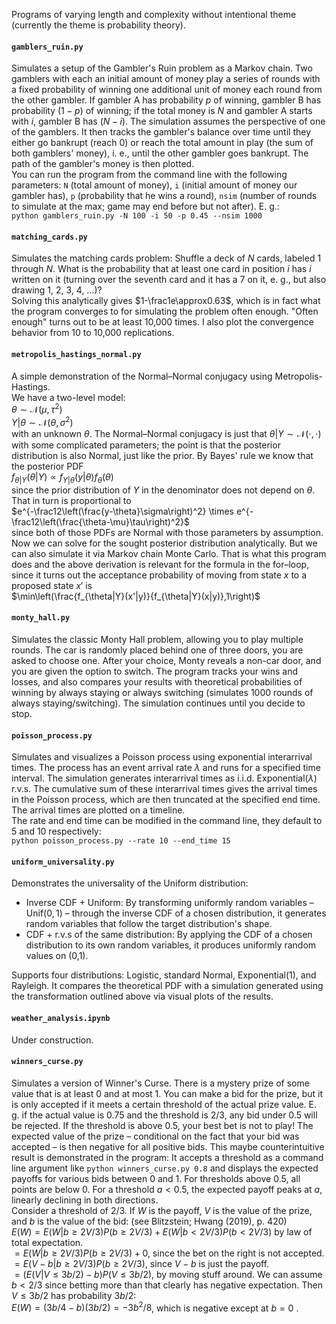 Programs of varying length and complexity without intentional theme (currently the theme is probability theory).

#### `gamblers_ruin.py`  
Simulates a setup of the Gambler's Ruin problem as a Markov chain. Two gamblers with each an initial amount of money play a series of rounds with a fixed probability of winning one additional unit of money each round from the other gambler. If gambler A has probability $p$ of winning, gambler B has probability $(1-p)$ of winning; if the total money is $N$ and gambler A starts with $i$, gambler B has $(N-i)$. The simulation assumes the perspective of one of the gamblers. It then tracks the gambler's balance over time until they either go bankrupt (reach 0) or reach the total amount in play (the sum of both gamblers' money), i. e., until the other gambler goes bankrupt. The path of the gambler's money is then plotted.  
You can run the program from the command line with the following parameters: `N` (total amount of money), `i` (initial amount of money our gambler has), `p` (probability that he wins a round), `nsim` (number of rounds to simulate at the max; game may end before but not after). E. g.:  
`python gamblers_ruin.py -N 100 -i 50 -p 0.45 --nsim 1000`

#### `matching_cards.py`
Simulates the matching cards problem: Shuffle a deck of $N$ cards, labeled 1 through $N$. What is the probability that at least one card in position $i$ has $i$ written on it (turning over the seventh card and it has a 7 on it, e. g., but also drawing 1, 2, 3, 4, ...)?  
Solving this analytically gives $1-\frac1e\approx0.63$, which is in fact what the program converges to for simulating the problem often enough. "Often enough" turns out to be at least 10,000 times. I also plot the convergence behavior from 10 to 10,000 replications.  

#### `metropolis_hastings_normal.py`  
A simple demonstration of the Normal–Normal conjugacy using Metropolis-Hastings.  
We have a two-level model:  
$\theta\sim\mathcal N(\mu,\tau^2)$  
$Y|\theta\sim\mathcal N(\theta,\sigma^2)$  
with an unknown $\theta$. The Normal–Normal conjugacy is just that $\theta|Y\sim\mathcal N(\cdot,\cdot)$ with some complicated parameters; the point is that the posterior distribution is also Normal, just like the prior. By Bayes' rule we know that the posterior PDF  
$f_{\theta|Y}(\theta|Y)\propto f_{Y|\theta}(y|\theta)f_\theta(\theta)$  
since the prior distribution of $Y$ in the denominator does not depend on $\theta$. That in turn is proportional to  
$e^{-\frac12\left(\frac{y-\theta}\sigma\right)^2} \times e^{-\frac12\left(\frac{\theta-\mu}\tau\right)^2}$  
since both of those PDFs are Normal with those parameters by assumption. Now we can solve for the sought posterior distribution analytically. But we can also simulate it via Markov chain Monte Carlo. That is what this program does and the above derivation is relevant for the formula in the for–loop, since it turns out the acceptance probability of moving from state $x$ to a proposed state $x'$ is  
$\min\left(\frac{f_{\theta|Y}(x'|y)}{f_{\theta|Y}(x|y)},1\right)$  

#### `monty_hall.py`  
Simulates the classic Monty Hall problem, allowing you to play multiple rounds. The car is randomly placed behind one of three doors, you are asked to choose one. After your choice, Monty reveals a non-car door, and you are given the option to switch. The program tracks your wins and losses, and also compares your results with theoretical probabilities of winning by always staying or always switching (simulates 1000 rounds of always staying/switching). The simulation continues until you decide to stop.

#### `poisson_process.py`  
Simulates and visualizes a Poisson process using exponential interarrival times. The process has an event arrival rate $\lambda$ and runs for a specified time interval. The simulation generates interarrival times as i.i.d. $\text{Exponential}(\lambda)$ r.v.s. The cumulative sum of these interarrival times gives the arrival times in the Poisson process, which are then truncated at the specified end time. The arrival times are plotted on a timeline.  
The rate and end time can be modified in the command line, they default to 5 and 10 respectively:  
`python poisson_process.py --rate 10 --end_time 15`

#### `uniform_universality.py`  
Demonstrates the universality of the Uniform distribution:
- Inverse CDF + Uniform: By transforming uniformly random variables – $\text{Unif}(0,1)$ – through the inverse CDF of a chosen distribution, it generates random variables that follow the target distribution's shape.
- CDF + r.v.s of the same distribution: By applying the CDF of a chosen distribution to its own random variables, it produces uniformly random values on (0,1).  

Supports four distributions: Logistic, standard Normal, Exponential(1), and Rayleigh. It compares the theoretical PDF with a simulation generated using the transformation outlined above via visual plots of the results.

#### `weather_analysis.ipynb`  
Under construction.  

#### `winners_curse.py`  
Simulates a version of Winner's Curse. There is a mystery prize of some value that is at least 0 and at most 1. You can make a bid for the prize, but it is only accepted if it meets a certain threshold of the actual prize value. E. g. if the actual value is 0.75 and the threshold is 2/3, any bid  under 0.5 will be rejected. If the threshold is above 0.5, your best bet is not to play! The expected value of the prize – conditional on the fact that your bid was accepted – is then negative for all positive bids. This maybe counterintuitive result is demonstrated in the program: It accepts a threshold as a command line argument like `python winners_curse.py 0.8` and displays the expected payoffs for various bids between 0 and 1. For thresholds above 0.5, all points are below 0. For a threshold $a \lt 0.5$, the expected payoff peaks at $a$, linearly declining in both directions.  
Consider a threshold of 2/3. If $W$ is the payoff, $V$ is the value of the prize, and $b$ is the value of the bid: (see Blitzstein; Hwang (2019), p. 420)  
$E(W) = E(W|b ≥ 2V/3)P(b ≥ 2V/3) + E(W|b < 2V/3)P(b < 2V/3)$ by law of total expectation.  
$= E(W|b ≥ 2V/3)P(b ≥ 2V/3) + 0$, since the bet on the right is not accepted.  
$= E(V −b|b≥2V/3)P(b≥2V/3)$, since $V-b$ is just the payoff.  
$= (E(V|V ≤3b/2)−b)P(V ≤3b/2)$, by moving stuff around. We can assume $b\lt 2/3$ since betting more than that clearly has negative expectation. Then $V \le 3b/2$ has probability $3b/2$:  
$E(W)=(3b/4−b)(3b/2)=−3b^2/8$, which is negative except at $b=0$ .
